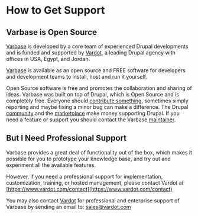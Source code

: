 # How to Get Support

## Varbase is Open Source

[Varbase](https://www.drupal.org/project/varbase) is developed by a core team of experienced Drupal developments and is funded and supported by [Vardot](https://www.vardot.com/), a leading Drupal agency with offices in USA, Egypt, and Jordan.

[Varbase](https://www.gitbook.com/book/vardot/varbase/edit#) is available as an open source and FREE software for developers and development teams to install, host and run it yourself.

Open Source software is free and promotes the collaboration and sharing of ideas. Varbase was built on top of Drupal, which is Open Source and is completely free. Everyone should [contribute something](https://www.drupal.org/contribute), sometimes simply reporting and maybe fixing a minor bug can make a difference. The Drupal [community](https://www.drupal.org/community) and the [marketplace](https://www.drupal.org/drupal-services) make money supporting Drupal. If you need a feature or support you should contact the Varbase [maintainer](https://www.vardot.com/contact).

## But I Need Professional Support

Varbase provides a great deal of functionality out of the box, which makes it possible for you to prototype your knowledge base, and try out and experiment all the available features.

However, if you need a professional support for implementation, customization, training, or hosted management, please contact Vardot at [https://www.vardot.com/contact](https://www.vardot.com/contact)

You may also contact [Vardot](https://www.vardot.com/) for professional and enterprise support of Varbase by sending an email to: [sales@vardot.com](mailto:sales@vardot.com?subject=Requesting%20Vardoc%20Professional%20Support)

